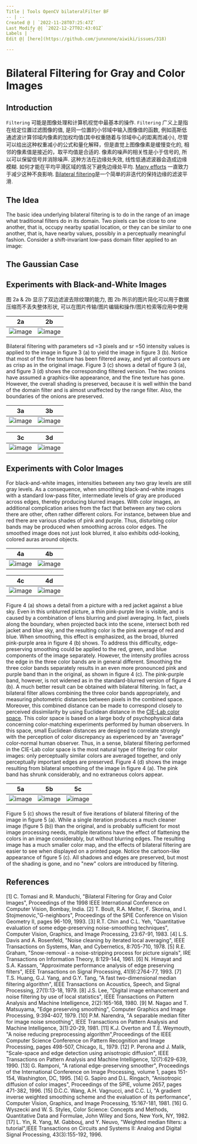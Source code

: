 ```yaml
---
Title | Tools OpenCV bilateralFilter BF
-- | --
Created @ | `2022-11-28T07:25:47Z`
Last Modify @| `2022-12-27T02:43:01Z`
Labels | ``
Edit @| [here](https://github.com/junxnone/aiwiki/issues/318)

---
```

# Bilateral Filtering for Gray and Color Images
## Introduction

`Filtering` 可能是图像处理和计算机视觉中最基本的操作. `Filtering` 广义上是指在给定位置过滤图像的值, 是同一位置的小邻域中输入图像值的函数, 例如高斯低通滤波计算邻域内像素的加权均值(其中权重随着与邻域中心的距离而减小),  尽管可以给出这种权重减小的公式和量化解释，但是直觉上图像像素是缓慢变化的, 相邻的像素值是接近的，取平均值是合适的. 像素的噪声的相关性是小于信号的, 所以可以保留信号并消除噪声. 这种方法在边缘处失效, 线性低通滤波器会造成边缘模糊. 如何才能在平均平滑区域的情况下避免边缘处平均. [Many efforts](https://homepages.inf.ed.ac.uk/rbf/CVonline/LOCAL_COPIES/MANDUCHI1/Bilateral_Filtering.html#References) 一直致力于减少这种不良影响. [Bilateral filtering](https://homepages.inf.ed.ac.uk/rbf/CVonline/LOCAL_COPIES/MANDUCHI1/Bilateral_Filtering.html#[1])是一个简单的非迭代的保持边缘的滤波平滑.


## The Idea

The basic idea underlying bilateral filtering is to do in the range of an image what traditional filters do in its domain. Two pixels can be close to one another, that is, occupy nearby spatial location, or they can be similar to one another, that is, have nearby values, possibly in a perceptually meaningful fashion.
Consider a shift-invariant low-pass domain filter applied to an image:


## The Gaussian Case


## Experiments with Black-and-White Images

图 2a & 2b 显示了双边滤波去除纹理的能力,  图 2b 所示的图片简化可以用于数据压缩而不丢失整体形状, 可以在图片传输/图片编辑和操作/图片检索等应用中使用

2a | 2b
-- | --
![image](https://user-images.githubusercontent.com/2216970/204217513-d4c08f90-c807-4a9d-b36b-a57ae315ec3f.png) | ![image](https://user-images.githubusercontent.com/2216970/204217522-bafcb9fd-0245-419b-b1cd-f4dc0f2a4cce.png)

Bilateral filtering with parameters sd =3 pixels and sr =50 intensity values is applied to the image in figure 3 (a) to yield the image in figure 3 (b). Notice that most of the fine texture has been filtered away, and yet all contours are as crisp as in the original image. Figure 3 (c) shows a detail of figure 3 (a), and figure 3 (d) shows the corresponding filtered version. The two onions have assumed a graphics-like appearance, and the fine texture has gone. However, the overall shading is preserved, because it is well within the band of the domain filter and is almost unaffected by the range filter. Also, the boundaries of the onions are preserved.

3a | 3b
-- | --
![image](https://user-images.githubusercontent.com/2216970/204217634-a5aa0e22-f02f-4a60-9931-de56e0989fb2.png) | ![image](https://user-images.githubusercontent.com/2216970/204217646-fa2615e7-1a51-4549-bf67-69f00e7bedc8.png)

3c | 3d
-- | --
![image](https://user-images.githubusercontent.com/2216970/204217655-cf4a58ad-ec4d-4786-b44c-1ab2515ceea8.png) | ![image](https://user-images.githubusercontent.com/2216970/204217664-213826eb-ff04-4f62-bfb3-a12174ccc2b6.png)


## Experiments with Color Images

For black-and-white images, intensities between any two gray levels are still gray levels. As a consequence, when smoothing black-and-white images with a standard low-pass filter, intermediate levels of gray are produced across edges, thereby producing blurred images. With color images, an additional complication arises from the fact that between any two colors there are other, often rather different colors. For instance, between blue and red there are various shades of pink and purple. Thus, disturbing color bands may be produced when smoothing across color edges. The smoothed image does not just look blurred, it also exhibits odd-looking, colored auras around objects.

4a | 4b
-- | --
![image](https://user-images.githubusercontent.com/2216970/204217893-1d53be0f-dd75-47cc-88cc-ad95321148f3.png) | ![image](https://user-images.githubusercontent.com/2216970/204217896-99df7408-19ab-4f8e-a200-59c878b6d220.png)


4c | 4d
-- | --
![image](https://user-images.githubusercontent.com/2216970/204217916-9553aa84-7e04-474b-ad9e-e2ec3442d496.png) | ![image](https://user-images.githubusercontent.com/2216970/204217926-bf0f513e-2609-48e4-a055-b9f5c0fad8ae.png)


Figure 4 (a) shows a detail from a picture with a red jacket against a blue sky. Even in this unblurred picture, a thin pink-purple line is visible, and is caused by a combination of lens blurring and pixel averaging. In fact, pixels along the boundary, when projected back into the scene, intersect both red jacket and blue sky, and the resulting color is the pink average of red and blue. When smoothing, this effect is emphasized, as the broad, blurred pink-purple area in figure 4 (b) shows.
To address this difficulty, edge-preserving smoothing could be applied to the red, green, and blue components of the image separately. However, the intensity profiles across the edge in the three color bands are in general different. Smoothing the three color bands separately results in an even more pronounced pink and purple band than in the original, as shown in figure 4 (c). The pink-purple band, however, is not widened as in the standard-blurred version of figure 4 (b).
A much better result can be obtained with bilateral filtering. In fact, a bilateral filter allows combining the three color bands appropriately, and measuring photometric distances between pixels in the combined space. Moreover, this combined distance can be made to correspond closely to perceived dissimilarity by using Euclidean distance in the [CIE-Lab color space](https://homepages.inf.ed.ac.uk/rbf/CVonline/LOCAL_COPIES/MANDUCHI1/Bilateral_Filtering.html#[16]). This color space is based on a large body of psychophysical data concerning color-matching experiments performed by human observers. In this space, small Euclidean distances are designed to correlate strongly with the perception of color discrepancy as experienced by an "average" color-normal human observer. Thus, in a sense, bilateral filtering performed in the CIE-Lab color space is the most natural type of filtering for color images: only perceptually similar colors are averaged together, and only perceptually important edges are preserved. Figure 4 (d) shows the image resulting from bilateral smoothing of the image in figure 4 (a). The pink band has shrunk considerably, and no extraneous colors appear.


5a | 5b | 5c
--  | --  | --
![image](https://user-images.githubusercontent.com/2216970/204218011-691f46db-ce39-4a1e-8866-53cb360ecfe0.png) | ![image](https://user-images.githubusercontent.com/2216970/204218018-bf4bf06e-1a9b-4197-84fe-fef53cd1b13b.png) | ![image](https://user-images.githubusercontent.com/2216970/204218027-36459103-440b-4ecf-92c3-7b75a7e6f2d1.png)

Figure 5 (c) shows the result of five iterations of bilateral filtering of the image in figure 5 (a). While a single iteration produces a much cleaner image (figure 5 (b)) than the original, and is probably sufficient for most image processing needs, multiple iterations have the effect of flattening the colors in an image considerably, but without blurring edges. The resulting image has a much smaller color map, and the effects of bilateral filtering are easier to see when displayed on a printed page. Notice the cartoon-like appearance of figure 5 (c). All shadows and edges are preserved, but most of the shading is gone, and no "new" colors are introduced by filtering.



## References

[1] C. Tomasi and R. Manduchi, "Bilateral Filtering for Gray and Color Images", Proceedings of the 1998 IEEE International Conference on Computer Vision, Bombay, India.
[2] T. Boult, R.A. Melter, F. Skorina, and I. Stojmenovic,"G-neighbors", Proceedings of the SPIE Conference on Vision Geometry II, pages 96-109, 1993.
[3] R.T. Chin and C.L. Yeh, "Quantitative evaluation of some edge-preserving noise-smoothing techniques", Computer Vision, Graphics, and Image Processing, 23:67-91, 1983.
[4] L.S. Davis and A. Rosenfeld, "Noise cleaning by iterated local averaging", IEEE Transactions on Systems, Man, and Cybernetics, 8:705-710, 1978.
[5] R.E. Graham, "Snow-removal - a noise-stripping process for picture signals", IRE Transactions on Information Theory, 8:129-144, 1961.
[6] N. Himayat and S.A. Kassam, "Approximate performance analysis of edge preserving filters", IEEE Transactions on Signal Processing, 41(9):2764-77, 1993.
[7] T.S. Huang, G.J. Yang, and G.Y. Tang, "A fast two-dimensional median filtering algorithm", IEEE Transactions on Acoustics, Speech, and Signal Processing, 27(1):13-18, 1979.
[8] J.S. Lee, "Digital image enhancement and noise filtering by use of local statistics", IEEE Transactions on Pattern Analysis and Machine Intelligence, 2(2):165-168, 1980.
[9] M. Nagao and T. Matsuyama, "Edge preserving smoothing", Computer Graphics and Image Processing, 9:394-407, 1979.
[10] P.M. Narendra, "A separable median filter for image noise smoothing", IEEE Transactions on Pattern Analysis and Machine Intelligence, 3(1):20-29, 1981.
[11] K.J. Overton and T.E. Weymouth, "A noise reducing preprocessing algorithm",Proceedings of the IEEE Computer Science Conference on Pattern Recognition and Image Processing, pages 498-507, Chicago, IL, 1979.
[12] P. Perona and J. Malik, "Scale-space and edge detection using anisotropic diffusion", IEEE Transactions on Pattern Analysis and Machine Intelligence, 12(7):629-639, 1990.
[13] G. Ramponi, "A rational edge-preserving smoother", Proceedings of the International Conference on Image Processing, volume 1, pages 151-154, Washington, DC, 1995.
[14] G. Sapiro and D.L. Ringach, "Anisotropic diffusion of color images", Proceedings of the SPIE, volume 2657, pages 471-382, 1996.
[15] D.C.C. Wang, A.H. Vagnucci, and C.C. Li, "A gradient inverse weighted smoothing scheme and the evaluation of its performance", Computer Vision, Graphics, and Image Processing, 15:167-181, 1981.
[16] G. Wyszecki and W. S. Styles, Color Science: Concepts and Methods, Quantitative Data and Formulae, John Wiley and Sons, New York, NY, 1982.
[17] L. Yin, R. Yang, M. Gabbouj, and Y. Neuvo, "Weighted median filters: a tutorial",IEEE Transactions on Circuits and Systems II: Analog and Digital Signal Processing, 43(3):155-192, 1996.

 
